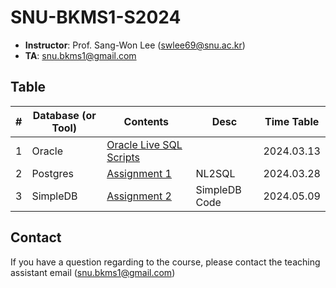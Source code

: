 # SNU-BKMS1-S2024

- **Instructor**: Prof. Sang-Won Lee (swlee69@snu.ac.kr)
- **TA**:         snu.bkms1@gmail.com

## Table
|# | Database (or Tool) | Contents | Desc | Time Table |
| --- | ---- | --- | --- | --- | 
| 1 | Oracle | [Oracle Live SQL Scripts](./oracle/README.md) | | 2024.03.13 |
| 2 | Postgres | [Assignment 1](./nl2sql/README.md) | NL2SQL | 2024.03.28 |
| 3 | SimpleDB | [Assignment 2](./simpledb/) | SimpleDB Code | 2024.05.09 |


## Contact
If you have a question regarding to the course, please contact the teaching assistant email (snu.bkms1@gmail.com)
